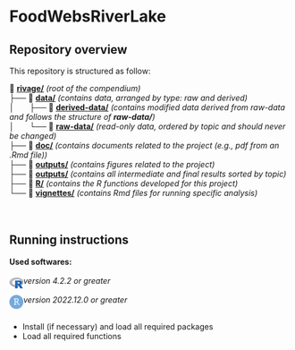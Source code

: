 # FoodWebsRiverLake

## Repository overview
This repository is structured as follow:

:file_folder: [**rivage/**](https://github.com/CamilleLeclerc/FoodWebsRiverLake) *(root of the compendium)*  
├── :file_folder: [**data/**](https://github.com/CamilleLeclerc/FoodWebsRiverLake/tree/master/data) *(contains data, arranged by type: raw and derived)*  
│ &nbsp;  &nbsp;  &nbsp; ├── :file_folder: [**derived-data/**](https://github.com/CamilleLeclerc/FoodWebsRiverLake/tree/master/data/derived-data) *(contains modified data derived from raw-data and follows the structure of **raw-data/**)*  
│ &nbsp;  &nbsp;  &nbsp; └── :file_folder: [**raw-data/**](https://github.com/CamilleLeclerc/FoodWebsRiverLake/tree/master/data/raw-data) *(read-only data, ordered by topic and should never be changed)*       
├── :file_folder: [**doc/**](https://github.com/CamilleLeclerc/FoodWebsRiverLake/tree/main/doc) *(contains documents related to the project (e.g., pdf from an .Rmd file))*  
├── :file_folder: [**outputs/**](https://github.com/CamilleLeclerc/FoodWebsRiverLake/tree/main/figs) *(contains figures related to the project)*   
├── :file_folder: [**outputs/**](https://github.com/CamilleLeclerc/FoodWebsRiverLake/tree/main/outputs) *(contains all intermediate and final results sorted by topic)*   
├── :file_folder: [**R/**](https://github.com/CamilleLeclerc/FoodWebsRiverLake/tree/main/R) *(contains the R functions developed for this project)*  
└── :file_folder: [**vignettes/**](https://github.com/CamilleLeclerc/FoodWebsRiverLake/tree/master/vignettes) *(contains Rmd files for running specific analysis)*  
<br />
<br />

## Running instructions
**Used softwares:**  
<br />
<img align="left" width="25" src="https://github.com/devicons/devicon/blob/master/icons/r/r-original.svg">*version 4.2.2 or greater*
<br />
<br />
<img align="left" width="25" src="https://github.com/devicons/devicon/blob/master/icons/rstudio/rstudio-original.svg">*version 2022.12.0 or greater* 
<br />
<br />
* Install (if necessary) and load all required packages
* Load all required functions  
